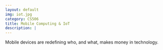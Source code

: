 ```yaml
---
layout: default
img: iot.jpg
category: CS506
title: Mobile Computing & IoT
description: |
---
```

Mobile devices are redefining who, and what, makes money in technology. 
